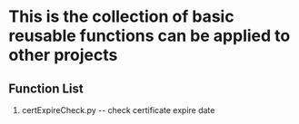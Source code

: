 # This is the collection of basic reusable functions can be applied to other projects

## Function List
1. certExpireCheck.py  --  check certificate expire date
